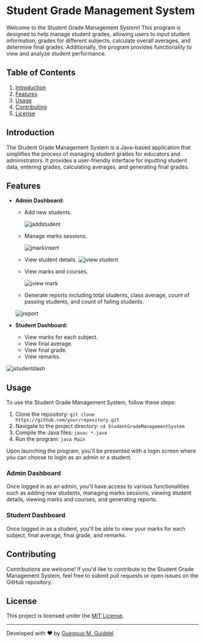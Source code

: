 # Student Grade Management System

Welcome to the Student Grade Management System! This program is designed to help manage student grades, allowing users to input student information, grades for different subjects, calculate overall averages, and determine final grades. Additionally, the program provides functionality to view and analyze student performance.

## Table of Contents
1. [Introduction](#introduction)
2. [Features](#features)
3. [Usage](#usage)
4. [Contributing](#contributing)
5. [License](#license)

## Introduction
The Student Grade Management System is a Java-based application that simplifies the process of managing student grades for educators and administrators. It provides a user-friendly interface for inputting student data, entering grades, calculating averages, and generating final grades.

## Features
- **Admin Dashboard:**
  - Add new students.
 
    ![jaddstudent](https://github.com/Apache-ghost/studentGradeCalculator/assets/125418589/a9795c7e-2585-4590-91d8-e3f23de9d881)

  - Manage marks sessions.
 
    ![jmarkinsert](https://github.com/Apache-ghost/studentGradeCalculator/assets/125418589/3fb06493-8c75-4199-bd32-a6b559a62c2a)

  - View student details.
    ![jview student](https://github.com/Apache-ghost/studentGradeCalculator/assets/125418589/b45d3033-d756-47e6-b9ac-39b18e1f4bfa)

  - View marks and courses.
 
    ![jview mark](https://github.com/Apache-ghost/studentGradeCalculator/assets/125418589/b78fdf3f-0ca8-49f5-8ee1-6710915e3c8d)

  - Generate reports including total students, class average, count of passing students, and count of failing students.
    
  ![jreport](https://github.com/Apache-ghost/studentGradeCalculator/assets/125418589/ecc7b42d-5e46-414f-93b2-f2deb8570e7b)

- **Student Dashboard:**
  - View marks for each subject.
  - View final average.
  - View final grade.
  - View remarks.
    
![jstudentdash](https://github.com/Apache-ghost/studentGradeCalculator/assets/125418589/c38be33a-159e-460c-a826-2db428309bcb)

## Usage
To use the Student Grade Management System, follow these steps:
1. Clone the repository: `git clone https://github.com/your/repository.git`
2. Navigate to the project directory: `cd StudentGradeManagementSystem`
3. Compile the Java files: `javac *.java`
4. Run the program: `java Main`

Upon launching the program, you'll be presented with a login screen where you can choose to login as an admin or a student. 

### Admin Dashboard
Once logged in as an admin, you'll have access to various functionalities such as adding new students, managing marks sessions, viewing student details, viewing marks and courses, and generating reports.

### Student Dashboard
Once logged in as a student, you'll be able to view your marks for each subject, final average, final grade, and remarks.

## Contributing
Contributions are welcome! If you'd like to contribute to the Student Grade Management System, feel free to submit pull requests or open issues on the GitHub repository.

## License
This project is licensed under the [MIT License](LICENSE).

---
Developed with ❤️ by [Guegouo M. Guiddel](https://github.com/yourprofile)
